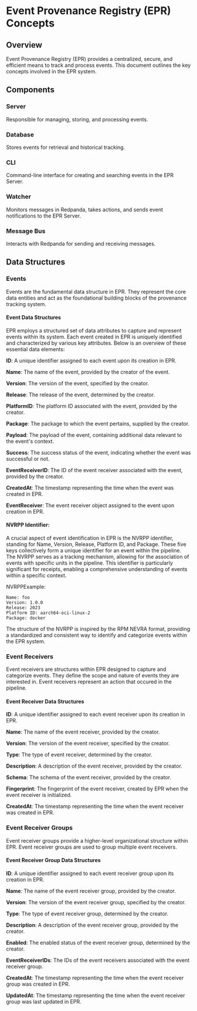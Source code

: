 # Event Provenance Registry (EPR) Concepts

## Overview

Event Provenance Registry (EPR) provides a centralized, secure, and efficient
means to track and process events. This document outlines the key concepts
involved in the EPR system.

## Components

### Server

Responsible for managing, storing, and processing events.

### Database

Stores events for retrieval and historical tracking.

### CLI

Command-line interface for creating and searching events in the EPR Server.

### Watcher

Monitors messages in Redpanda, takes actions, and sends event notifications to
the EPR Server.

### Message Bus

Interacts with Redpanda for sending and receiving messages.

## Data Structures

### Events

Events are the fundamental data structure in EPR. They represent the core data
entities and act as the foundational building blocks of the provenance tracking
system.

#### Event Data Structures

EPR employs a structured set of data attributes to capture and represent events
within its system. Each event created in EPR is uniquely identified and
characterized by various key attributes. Below is an overview of these essential
data elements:

**ID**: A unique identifier assigned to each event upon its creation in EPR.

**Name**: The name of the event, provided by the creator of the event.

**Version**: The version of the event, specified by the creator.

**Release**: The release of the event, determined by the creator.

**PlatformID**: The platform ID associated with the event, provided by the
creator.

**Package**: The package to which the event pertains, supplied by the creator.

**Payload**: The payload of the event, containing additional data relevant to
the event's context.

**Success**: The success status of the event, indicating whether the event was
successful or not.

**EventReceiverID**: The ID of the event receiver associated with the event,
provided by the creator.

**CreatedAt**: The timestamp representing the time when the event was created in
EPR.

**EventReceiver**: The event receiver object assigned to the event upon creation
in EPR.

#### NVRPP Identifier:

A crucial aspect of event identification in EPR is the NVRPP identifier,
standing for Name, Version, Release, Platform ID, and Package. These five keys
collectively form a unique identifier for an event within the pipeline. The
NVRPP serves as a tracking mechanism, allowing for the association of events
with specific units in the pipeline. This identifier is particularly significant
for receipts, enabling a comprehensive understanding of events within a specific
context.

NVRPPExample:

```text
Name: foo
Version: 1.0.0
Release: 2023
Platform ID: aarch64-oci-linux-2
Package: docker
```

The structure of the NVRPP is inspired by the RPM NEVRA format, providing a
standardized and consistent way to identify and categorize events within the EPR
system.

### Event Receivers

Event receivers are structures within EPR designed to capture and categorize
events. They define the scope and nature of events they are interested in. Event
receivers represent an action that occured in the pipeline.

#### Event Receiver Data Structures

**ID**: A unique identifier assigned to each event receiver upon its creation in
EPR.

**Name**: The name of the event receiver, provided by the creator.

**Version**: The version of the event receiver, specified by the creator.

**Type**: The type of event receiver, determined by the creator.

**Description**: A description of the event receiver, provided by the creator.

**Schema**: The schema of the event receiver, provided by the creator.

**Fingerprint**: The fingerprint of the event receiver, created by EPR when the
event receiver is initialized.

**CreatedAt**: The timestamp representing the time when the event receiver was
created in EPR.

### Event Receiver Groups

Event receiver groups provide a higher-level organizational structure within
EPR. Event receiver groups are used to group multiple event receivers.

#### Event Receiver Group Data Structures

**ID**: A unique identifier assigned to each event receiver group upon its
creation in EPR.

**Name**: The name of the event receiver group, provided by the creator.

**Version**: The version of the event receiver group, specified by the creator.

**Type**: The type of event receiver group, determined by the creator.

**Description**: A description of the event receiver group, provided by the
creator.

**Enabled**: The enabled status of the event receiver group, determined by the
creator.

**EventReceiverIDs**: The IDs of the event receivers associated with the event
receiver group.

**CreatedAt**: The timestamp representing the time when the event receiver group
was created in EPR.

**UpdatedAt**: The timestamp representing the time when the event receiver group
was last updated in EPR.
